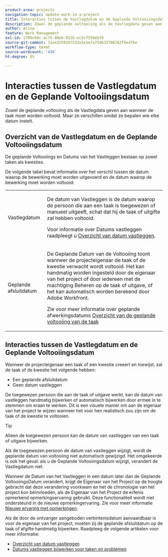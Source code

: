 ```yaml
---
product-area: projects
navigation-topic: update-work-in-a-project
title: Interacties tussen de Vastlegdatum en de Geplande Voltooiingsdatum
description: Zowel de geplande voltooiing als de Vastlegdata geven aan wanneer de taak moet worden voltooid. Maar ze verschillen omdat ze bepalen wie elke datum instelt.
author: Alina
feature: Work Management
exl-id: 1709c60c-ac75-48eb-9226-ec2cf556ebf0
source-git-commit: 31ee3259167532e1e1efa75d635786762f6e476e
workflow-type: tm+mt
source-wordcount: '436'
ht-degree: 0%

---
```


# Interacties tussen de Vastlegdatum en de Geplande Voltooiingsdatum

<!--
this article has mostly information that is repeated from the articles linked from here. I left it in here for searchability's sake.
-->

Zowel de geplande voltooiing als de Vastlegdata geven aan wanneer de taak moet worden voltooid. Maar ze verschillen omdat ze bepalen wie elke datum instelt.

## Overzicht van de Vastlegdatum en de Geplande Voltooiingsdatum

De geplande Voltooiings en Datums van het Vastleggen bestaan op zowel taken als kwesties.

De volgende tabel bevat informatie over het verschil tussen de datum waarop de bewerking moet worden uitgevoerd en de datum waarop de bewerking moet worden voltooid:

<table style="table-layout:auto"> 
 <col> 
 <col> 
 <tbody> 
  <tr> 
   <td role="rowheader">Vastlegdatum</td> 
   <td> <p>De datum van Vastleggen is de datum waarop de persoon die aan een taak is toegewezen of manueel uitgeeft, schat dat hij de taak of uitgifte zal hebben voltooid.</p> <p>Voor informatie over Datums vastleggen raadpleegt u <a href="../../../manage-work/projects/updating-work-in-a-project/overview-of-commit-dates.md" class="MCXref xref">Overzicht van datum vastleggen</a>.</p> </td> 
  </tr> 
  <tr> 
   <td role="rowheader">Geplande afsluitdatum</td> 
   <td> <p>De Geplande Datum van de Voltooiing toont wanneer de projecteigenaar de taak of de kwestie verwacht wordt voltooid. Het kan handmatig worden ingesteld door de eigenaar van het project of door iedereen met de machtiging Beheren op de taak of uitgave, of het kan automatisch worden berekend door Adobe Workfront.</p> <p>Zie voor meer informatie over geplande afwerkingsdatums <a href="../../../manage-work/tasks/task-information/task-planned-completion-date.md" class="MCXref xref">Overzicht van de geplande voltooiing van de taak</a></p> </td> 
  </tr> 
 </tbody> 
</table>

## Interacties tussen de Vastlegdatum en de Geplande Voltooiingsdatum

Wanneer de projecteigenaar een taak of een kwestie creeert en toewijst, zal de taak of de kwestie het volgende hebben:

* Een geplande afsluitdatum
* Geen datum vastleggen

De toegewezen persoon die aan de taak of uitgave werkt, kan de datum van vastleggen handmatig bijwerken of automatisch bijwerken door ermee in te stemmen om eraan te werken. Dit is een visuele manier om aan de eigenaar van het project te wijzen wanneer het voor hen realistisch zou zijn om de taak of de kwestie te voltooien.

>[!TIP]
>
>Alleen de toegewezen persoon kan de datum van vastleggen van een taak of uitgave bijwerken.

Als de toegewezen persoon de datum van vastleggen wijzigt, wordt de geplande datum van voltooiing niet automatisch gewijzigd. Het omgekeerde is ook het geval: als u de Geplande Voltooiingsdatum wijzigt, verandert de Vastlegdatum niet.

Wanneer de Datum van het Vastleggen in een datum later dan de Geplande VoltooiingsDatum verandert, krijgt de Eigenaar van het Project op de hoogte gebracht dat deze verandering voorkwam en het de chronologie van het project kon beïnvloeden, als de Eigenaar van het Project de erfenis opmerkend opmerkingservaring gebruikt. Deze functionaliteit wordt niet ondersteund in de nieuwe opmerkingervaring. Zie voor meer informatie [Nieuwe ervaring met opmerkingen](/help/quicksilver/product-announcements/betas/new-commenting-experience-beta/unified-commenting-experience.md).

Als de door de ontvanger aangeboden verbintenisdatum aanvaardbaar is voor de eigenaar van het project, moeten zij de geplande afsluitdatum op de taak of afgifte handmatig bijwerken. Raadpleeg de volgende artikelen voor meer informatie:

* [Overzicht van datum vastleggen](../../../manage-work/projects/updating-work-in-a-project/overview-of-commit-dates.md)
* [Datums vastleggen bijwerken voor taken en problemen](../../../manage-work/projects/updating-work-in-a-project/update-commit-date-on-tasks-and-issues.md)
